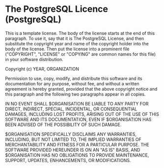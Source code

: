 # The PostgreSQL Licence (PostgreSQL)

This is a template license. The body of the license starts at the end of this paragraph. To use it, say that it is The PostgreSQL License, and then substitute the copyright year and name of the copyright holder into the body of the license. Then put the license into a prominent file ("COPYRIGHT", "LICENSE" or "COPYING" are common names for this file) in your software distribution.

Copyright (c) YEAR, ORGANIZATION

Permission to use, copy, modify, and distribute this software and its documentation for any purpose, without fee, and without a written agreement is hereby granted, provided that the above copyright notice and this paragraph and the following two paragraphs appear in all copies.

IN NO EVENT SHALL $ORGANISATION BE LIABLE TO ANY PARTY FOR DIRECT, INDIRECT, SPECIAL, INCIDENTAL, OR CONSEQUENTIAL DAMAGES, INCLUDING LOST PROFITS, ARISING OUT OF THE USE OF THIS SOFTWARE AND ITS DOCUMENTATION, EVEN IF $ORGANISATION HAS BEEN ADVISED OF THE POSSIBILITY OF SUCH DAMAGE.

$ORGANISATION SPECIFICALLY DISCLAIMS ANY WARRANTIES, INCLUDING, BUT NOT LIMITED TO, THE IMPLIED WARRANTIES OF MERCHANTABILITY AND FITNESS FOR A PARTICULAR PURPOSE. THE SOFTWARE PROVIDED HEREUNDER IS ON AN "AS IS" BASIS, AND $ORGANISATION HAS NO OBLIGATIONS TO PROVIDE MAINTENANCE, SUPPORT, UPDATES, ENHANCEMENTS, OR MODIFICATIONS.